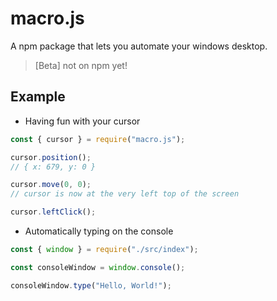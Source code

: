 # macro.js
A npm package that lets you automate your windows desktop.
> [Beta] not on npm yet!

## Example
- Having fun with your cursor
```js
const { cursor } = require("macro.js");

cursor.position();
// { x: 679, y: 0 }

cursor.move(0, 0);
// cursor is now at the very left top of the screen

cursor.leftClick();
```
- Automatically typing on the console
```js
const { window } = require("./src/index");

const consoleWindow = window.console();

consoleWindow.type("Hello, World!");
```
